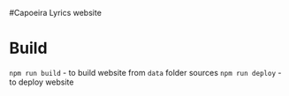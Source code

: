 #Capoeira Lyrics website

Build
===

`npm run build` - to build website from `data` folder sources
`npm run deploy` - to deploy website


